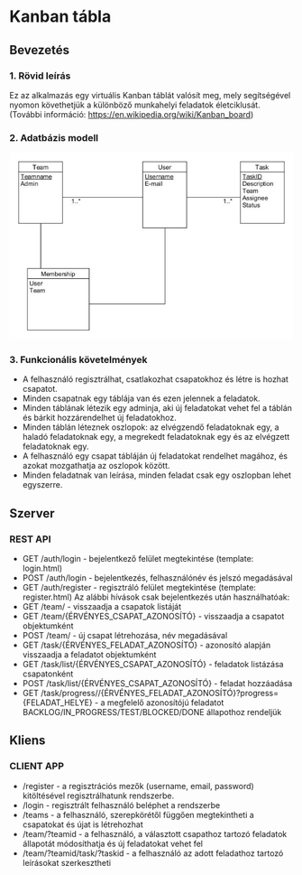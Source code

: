 # Kanban tábla

## Bevezetés

### 1. Rövid leírás

Ez az alkalmazás egy virtuális Kanban táblát valósít meg, mely segítségével nyomon követhetjük a különböző munkahelyi feladatok életciklusát. (További információ: https://en.wikipedia.org/wiki/Kanban_board) 

### 2. Adatbázis modell

![uml diagram](db.jpg)

### 3. Funkcionális követelmények

* A felhasználó regisztrálhat, csatlakozhat csapatokhoz és létre is hozhat csapatot.
* Minden csapatnak egy táblája van és ezen jelennek a feladatok.
* Minden táblának létezik egy adminja, aki új feladatokat vehet fel a táblán és bárkit hozzárendelhet új feladatokhoz.
* Minden táblán léteznek  oszlopok: az elvégzendő feladatoknak egy, a haladó feladatoknak egy, a megrekedt feladatoknak egy és az elvégzett feladatoknak egy.
* A felhasználó egy csapat tábláján új feladatokat rendelhet magához, és azokat mozgathatja az oszlopok között.
* Minden feladatnak van leírása, minden feladat csak egy oszlopban lehet egyszerre.

## Szerver

### REST API
* GET /auth/login - bejelentkező felület megtekintése (template: login.html)
* POST /auth/login - bejelentkezés, felhasználónév és jelszó megadásával
* GET /auth/register - regisztráló felület megtekintése (template: register.html)
Az alábbi hívások csak bejelentkezés után használhatóak:
* GET /team/ - visszaadja a csapatok listáját
* GET /team/{ÉRVÉNYES_CSAPAT_AZONOSÍTÓ} - visszaadja a csapatot objektumként
* POST /team/ - új csapat létrehozása, név megadásával
* GET /task/{ÉRVÉNYES_FELADAT_AZONOSÍTÓ} - azonosító alapján visszaadja a feladatot objektumként
* GET /task/list/{ÉRVÉNYES_CSAPAT_AZONOSÍTÓ} - feladatok listázása csapatonként
* POST /task/list/{ÉRVÉNYES_CSAPAT_AZONOSÍTÓ} - feladat hozzáadása
* GET /task/progress//{ÉRVÉNYES_FELADAT_AZONOSÍTÓ}?progress={FELADAT_HELYE} - a megfelelő azonosítójú feladatot BACKLOG/IN_PROGRESS/TEST/BLOCKED/DONE állapothoz rendeljük


## Kliens

### CLIENT APP
* /register - a regisztrációs mezők (username, email, password) kitöltésével regisztrálhatunk rendszerbe.
* /login - regisztrált felhasználó beléphet a rendszerbe
* /teams - a felhasználó, szerepkörétől függően megtekintheti a csapatokat és újat is létrehozhat
* /team/?teamid - a felhasználó, a választott csapathoz tartozó feladatok állapotát módosíthatja és új feladatokat vehet fel
* /team/?teamid/task/?taskid - a felhasználó az adott feladathoz tartozó leírásokat szerkesztheti
